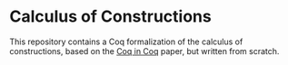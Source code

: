 # Calculus of Constructions

This repository contains a Coq formalization of the calculus of constructions, based on the [Coq in Coq](http://www.lix.polytechnique.fr/~barras/publi/coqincoq.pdf) paper, but written from scratch.
